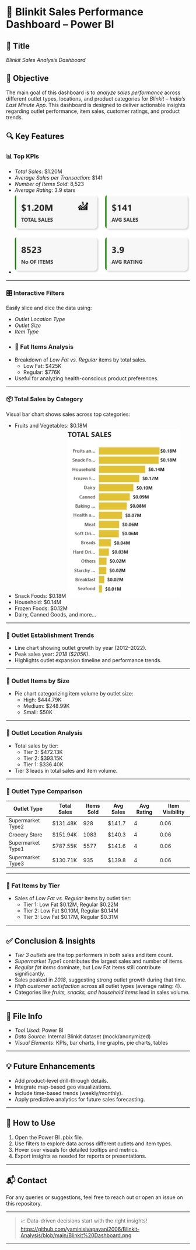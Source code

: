 # 🛒 Blinkit Sales Performance Dashboard – Power BI

## 📌 Title  
*Blinkit Sales Analysis Dashboard*

## 🧾 Objective  
The main goal of this dashboard is to *analyze sales performance* across different outlet types, locations, and product categories for *Blinkit – India’s Last Minute App*. This dashboard is designed to deliver actionable insights regarding outlet performance, item sales, customer ratings, and product trends.

## 🔍 Key Features

### 📊 Top KPIs
- *Total Sales*: $1.20M
- *Average Sales per Transaction*: $141
- *Number of Items Sold*: 8,523
- *Average Rating*: 3.9 stars
- ![image alt](https://github.com/yaminisivapavani2006/Blinkit-Analysis/blob/main/Sales.png)

---

### 🎛 Interactive Filters
Easily slice and dice the data using:
- *Outlet Location Type*
- *Outlet Size*
- *Item Type*
- ### 🍏 Fat Items Analysis
- Breakdown of *Low Fat vs. Regular* items by total sales.
  - Low Fat: $425K
  - Regular: $776K
- Useful for analyzing health-conscious product preferences.

---

### 📦 Total Sales by Category
Visual bar chart shows sales across top categories:
- Fruits and Vegetables: $0.18M
- Snack Foods: $0.18M                                        ![image_alt](https://github.com/yaminisivapavani2006/Blinkit-Analysis/blob/main/Total%20Sales.png)
- Household: $0.14M
- Frozen Foods: $0.12M
- Dairy, Canned Goods, and more…

---
### 📅 Outlet Establishment Trends
- Line chart showing outlet growth by year (2012–2022).
- Peak sales year: *2018 ($205K)*.
- Highlights outlet expansion timeline and performance trends.

---

### 🏬 Outlet Items by Size
- Pie chart categorizing item volume by outlet size:
  - High: $444.79K
  - Medium: $248.99K
  - Small: $50K

---

### 📍 Outlet Location Analysis
- Total sales by tier:
  - Tier 3: $472.13K
  - Tier 2: $393.15K
  - Tier 1: $336.40K
- Tier 3 leads in total sales and item volume.

---

### 🧾 Outlet Type Comparison

| Outlet Type         | Total Sales | Items Sold | Avg Sales | Avg Rating | Item Visibility |
|---------------------|-------------|------------|-----------|-------------|------------------|
| Supermarket Type2   | $131.48K    | 928        | $141.7    | 4           | 0.06             |
| Grocery Store       | $151.94K    | 1083       | $140.3    | 4           | 0.06             |
| Supermarket Type1   | $787.55K    | 5577       | $141.6    | 4           | 0.06             |
| Supermarket Type3   | $130.71K    | 935        | $139.8    | 4           | 0.06             |

---

### 🧁 Fat Items by Tier
- Sales of *Low Fat vs. Regular* items by outlet tier:
  - Tier 1: Low Fat $0.12M, Regular $0.22M
  - Tier 2: Low Fat $0.10M, Regular $0.14M
  - Tier 3: Low Fat $0.17M, Regular $0.31M

---

## ✅ Conclusion & Insights
- *Tier 3 outlets* are the top performers in both sales and item count.
- *Supermarket Type1* contributes the largest sales and number of items.
- *Regular fat items* dominate, but Low Fat items still contribute significantly.
- Sales peaked in *2018*, suggesting strong outlet growth during that time.
- *High customer satisfaction* across all outlet types (average rating: 4).
- Categories like *fruits, snacks, and household items* lead in sales volume.

---

## 📂 File Info
- *Tool Used*: Power BI
- *Data Source*: Internal Blinkit dataset (mock/anonymized)
- *Visual Elements*: KPIs, bar charts, line graphs, pie charts, tables

---

## 💡 Future Enhancements
- Add product-level drill-through details.
- Integrate map-based geo visualizations.
- Include time-based trends (weekly/monthly).
- Apply predictive analytics for future sales forecasting.

---

## 📎 How to Use
1. Open the Power BI .pbix file.
2. Use filters to explore data across different outlets and item types.
3. Hover over visuals for detailed tooltips and metrics.
4. Export insights as needed for reports or presentations.

---

## 📬 Contact
For any queries or suggestions, feel free to reach out or open an issue on this repository.

---

> 📈 Data-driven decisions start with the right insights!
> https://github.com/yaminisivapavani2006/Blinkit-Analysis/blob/main/Blinkit%20Dashboard.png












---











